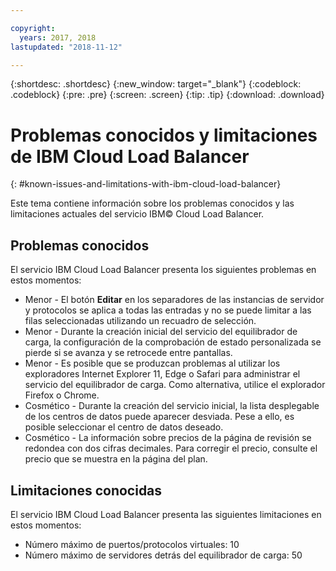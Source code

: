 ```yaml
---

copyright:
  years: 2017, 2018
lastupdated: "2018-11-12"

---
```


{:shortdesc: .shortdesc}
{:new_window: target="_blank"}
{:codeblock: .codeblock}
{:pre: .pre}
{:screen: .screen}
{:tip: .tip}
{:download: .download}

# Problemas conocidos y limitaciones de IBM Cloud Load Balancer
{: #known-issues-and-limitations-with-ibm-cloud-load-balancer}

Este tema contiene información sobre los problemas conocidos y las limitaciones actuales del servicio IBM© Cloud Load Balancer.

## Problemas conocidos
El servicio IBM Cloud Load Balancer presenta los siguientes problemas en estos momentos:

* Menor - El botón **Editar** en los separadores de las instancias de servidor y protocolos se aplica a todas las entradas y no se puede limitar a las filas seleccionadas utilizando un recuadro de selección. 
* Menor - Durante la creación inicial del servicio del equilibrador de carga, la configuración de la comprobación de estado personalizada se pierde si se avanza y se retrocede entre pantallas.
* Menor - Es posible que se produzcan problemas al utilizar los exploradores Internet Explorer 11, Edge o Safari para administrar el servicio del equilibrador de carga. Como alternativa, utilice el explorador Firefox o Chrome. 
* Cosmético - Durante la creación del servicio inicial, la lista desplegable de los centros de datos puede aparecer desviada. Pese a ello, es posible seleccionar el centro de datos deseado.
* Cosmético - La información sobre precios de la página de revisión se redondea con dos cifras decimales. Para corregir el precio, consulte el precio que se muestra en la página del plan.

## Limitaciones conocidas
El servicio IBM Cloud Load Balancer presenta las siguientes limitaciones en estos momentos:

* Número máximo de puertos/protocolos virtuales: 10
* Número máximo de servidores detrás del equilibrador de carga: 50
